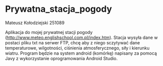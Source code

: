 # Prywatna_stacja_pogody
Mateusz Kołodziejski
251089

Aplikacja do mojej prywatnej stacji pogody (http://www.meteo.englishschool.com.pl/index.htm).
Stacja wysyła dane w postaci pliku txt na serwer FTP, chcę aby z niego sczytywać dane temperaturowe, wilgotności, ciśnienia atmosferycznego, siły i kierunku wiatru.
Program będzie na system android (komórkę) napisany za pomocą Javy z wykorzystanie oprogramowania Android Studio.
